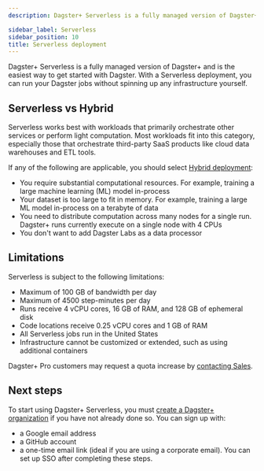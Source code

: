 ```yaml
---
description: Dagster+ Serverless is a fully managed version of Dagster+ and is the easiest way to get started   with Dagster. With a Serverless deployment, you can run your Dagster jobs without spinning up any infrastructure yourself.

sidebar_label: Serverless
sidebar_position: 10
title: Serverless deployment
---
```


Dagster+ Serverless is a fully managed version of Dagster+ and is the easiest way to get started with Dagster. With a Serverless deployment, you can run your Dagster jobs without spinning up any infrastructure yourself.

## Serverless vs Hybrid

Serverless works best with workloads that primarily orchestrate other services or perform light computation. Most workloads fit into this category, especially those that orchestrate third-party SaaS products like cloud data warehouses and ETL tools.

If any of the following are applicable, you should select [Hybrid deployment](/dagster-plus/deployment/deployment-types/hybrid/):

- You require substantial computational resources. For example, training a large machine learning (ML) model in-process
- Your dataset is too large to fit in memory. For example, training a large ML model in-process on a terabyte of data
- You need to distribute computation across many nodes for a single run. Dagster+ runs currently execute on a single node with 4 CPUs
- You don't want to add Dagster Labs as a data processor

## Limitations

Serverless is subject to the following limitations:

- Maximum of 100 GB of bandwidth per day
- Maximum of 4500 step-minutes per day
- Runs receive 4 vCPU cores, 16 GB of RAM, and 128 GB of ephemeral disk
- Code locations receive 0.25 vCPU cores and 1 GB of RAM
- All Serverless jobs run in the United States
- Infrastructure cannot be customized or extended, such as using additional containers

Dagster+ Pro customers may request a quota increase by [contacting Sales](https://dagster.io/contact).

## Next steps

To start using Dagster+ Serverless, you must [create a Dagster+ organization](https://dagster.plus/signup) if you have not already done so. You can sign up with:

- a Google email address
- a GitHub account
- a one-time email link (ideal if you are using a corporate email). You can set up SSO after completing these steps.
